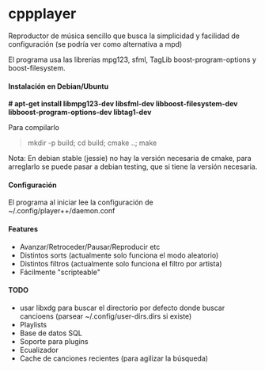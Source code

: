 # cppplayer

Reproductor de música sencillo que busca la simplicidad y facilidad de configuración (se podría ver como alternativa a mpd)

El programa usa las librerías mpg123, sfml, TagLib boost-program-options y boost-filesystem. 

#### Instalación en Debian/Ubuntu

**# apt-get install libmpg123-dev libsfml-dev libboost-filesystem-dev libboost-program-options-dev libtag1-dev**

Para compilarlo
> mkdir -p build; cd build; cmake ..; make

Nota: En debian stable (jessie) no hay la versión necesaria de cmake, para arreglarlo se puede pasar a debian testing, que si tiene la versión necesaria. 

#### Configuración

El programa al iniciar lee la configuración de ~/.config/player++/daemon.conf

#### Features

- Avanzar/Retroceder/Pausar/Reproducir etc
- Distintos sorts (actualmente solo funciona el modo aleatorio)
- Distintos filtros (actualmente solo funciona el filtro por artista)
- Fácilmente "scripteable"


#### TODO

- usar libxdg para buscar el directorio por defecto donde buscar cancioens (parsear ~/.config/user-dirs.dirs si existe)
- Playlists
- Base de datos SQL
- Soporte para plugins
- Ecualizador
- Cache de canciones recientes (para agilizar la búsqueda)
